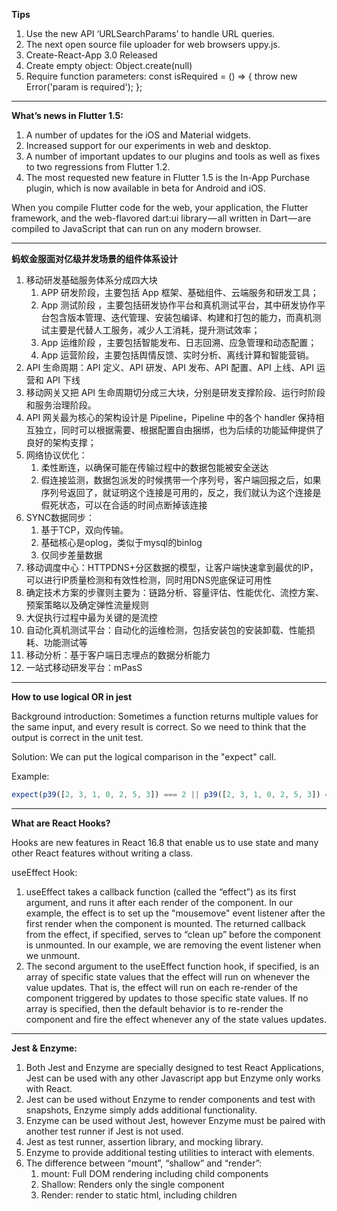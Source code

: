 **Tips**

1. Use the new API ‘URLSearchParams’ to handle URL queries.
2. The next open source file uploader for web browsers uppy.js.
3. Create-React-App 3.0 Released
4. Create empty object: Object.create(null)
5. Require function parameters: const isRequired = () => { throw new Error('param is required'); };

---

**What’s news in Flutter 1.5:**

1. A number of updates for the iOS and Material widgets.
2. Increased support for our experiments in web and desktop.
3. A number of important updates to our plugins and tools as well as fixes to two regressions from Flutter 1.2.
4. The most requested new feature in Flutter 1.5 is the In-App Purchase plugin, which is now available in beta for Android and iOS.

When you compile Flutter code for the web, your application, the Flutter framework, and the web-flavored dart:ui library — all written in Dart — are compiled to JavaScript that can run on any modern browser.

---

**蚂蚁金服面对亿级并发场景的组件体系设计**

1. 移动研发基础服务体系分成四大块
   1. APP 研发阶段，主要包括 App 框架、基础组件、云端服务和研发工具；
   2. App 测试阶段 ，主要包括研发协作平台和真机测试平台，其中研发协作平台包含版本管理、迭代管理、安装包编译、构建和打包的能力，而真机测试主要是代替人工服务，减少人工消耗，提升测试效率；
   3. App 运维阶段 ，主要包括智能发布、日志回溯、应急管理和动态配置；
   4. App 运营阶段，主要包括舆情反馈、实时分析、离线计算和智能营销。
2. API 生命周期：API 定义、API 研发、API 发布、API 配置、API 上线、API 运营和 API 下线
3. 移动网关又把 API 生命周期切分成三大块，分别是研发支撑阶段、运行时阶段和服务治理阶段。
4. API 网关最为核心的架构设计是 Pipeline，Pipeline 中的各个 handler 保持相互独立，同时可以根据需要、根据配置自由捆绑，也为后续的功能延伸提供了良好的架构支撑；
5. 网络协议优化：
   1. 柔性断连，以确保可能在传输过程中的数据包能被安全送达
   2. 假连接监测，数据包派发的时候携带一个序列号，客户端回报之后，如果序列号返回了，就证明这个连接是可用的，反之，我们就认为这个连接是假死状态，可以在合适的时间点断掉该连接
6. SYNC数据同步：
   1. 基于TCP，双向传输。
   2. 基础核心是oplog，类似于mysql的binlog
   3. 仅同步差量数据
7. 移动调度中心：HTTPDNS+分区数据的模型，让客户端快速拿到最优的IP，可以进行IP质量检测和有效性检测，同时用DNS兜底保证可用性
8. 确定技术方案的步骤则主要为：链路分析、容量评估、性能优化、流控方案、预案策略以及确定弹性流量规则
9. 大促执行过程中最为关键的是流控
10. 自动化真机测试平台：自动化的运维检测，包括安装包的安装卸载、性能损耗、功能测试等
11. 移动分析：基于客户端日志埋点的数据分析能力
12. 一站式移动研发平台：mPasS

---

**How to use logical OR in jest**

Background introduction: Sometimes a function returns multiple values for the same input, and every result is correct. So we need to think that the output is correct in the unit test.

Solution:
We can put the logical comparison in the "expect" call.

Example:
```javascript
expect(p39([2, 3, 1, 0, 2, 5, 3]) === 2 || p39([2, 3, 1, 0, 2, 5, 3]) === 3).toBeTruthy();
```

---

**What are React Hooks?**

Hooks are new features in React 16.8 that enable us to use state and many other React features without writing a class.

useEffect Hook:
1. useEffect takes a callback function (called the “effect”) as its first argument, and runs it after each render of the component. In our example, the effect is to set up the "mousemove" event listener after the first render when the component is mounted. The returned callback from the effect, if specified, serves to “clean up” before the component is unmounted. In our example, we are removing the event listener when we unmount.  
2. The second argument to the useEffect function hook, if specified, is an array of specific state values that the effect will run on whenever the value updates. That is, the effect will run on each re-render of the component triggered by updates to those specific state values. If no array is specified, then the default behavior is to re-render the component and fire the effect whenever any of the state values updates.

---

**Jest & Enzyme:**

1. Both Jest and Enzyme are specially designed to test React Applications, Jest can be used with any other Javascript app but Enzyme only works with React.
2. Jest can be used without Enzyme to render components and test with snapshots, Enzyme simply adds additional functionality.
3. Enzyme can be used without Jest, however Enzyme must be paired with another test runner if Jest is not used.
4. Jest as test runner, assertion library, and mocking library.
5. Enzyme to provide additional testing utilities to interact with elements.
6. The difference between “mount”, “shallow” and “render”:
   1. mount: Full DOM rendering including child components
   2. Shallow: Renders only the single component
   3. Render: render to static html, including children

